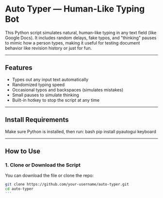 # Auto Typer — Human-Like Typing Bot

This Python script simulates natural, human-like typing in any text field (like Google Docs). It includes random delays, fake typos, and "thinking" pauses to mimic how a person types, making it useful for testing document behavior like revision history or just for fun.

---

## Features

-  Types out any input text automatically
-  Randomized typing speed
-  Occasional typos and backspaces (simulates mistakes)
-  Small pauses to simulate thinking
-  Built-in hotkey to stop the script at any time

---

## Install Requirements
Make sure Python is installed, then run:
bash
pip install pyautogui keyboard

---

##  How to Use

### 1. Clone or Download the Script
You can download the file or clone the repo:
```bash
git clone https://github.com/your-username/auto-typer.git
cd auto-typer
'''

